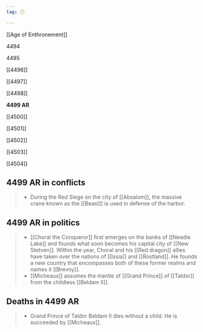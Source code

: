 ```yaml
---
tag: 🕛

---
```

[[Age of Enthronement]]


4494

4495

[[4496]]

[[4497]]

[[4498]]

**4499 AR**

[[4500]]

[[4501]]

[[4502]]

[[4503]]

[[4504]]



## 4499 AR in conflicts

>  - During the Red Siege on the city of [[Absalom]], the massive crane known as the [[Beast]] is used in defense of the harbor.


## 4499 AR in politics

>  - [[Choral the Conqueror]] first emerges on the banks of [[Needle Lake]] and founds what soon becomes his capital city of [[New Stetven]]. Within the year, Choral and his [[Red dragon]] allies have taken over the nations of [[Issia]] and [[Rostland]]. He founds a new country that encompasses both of these former realms and names it [[Brevoy]].
>  - [[Micheaux]] assumes the mantle of [[Grand Prince]] of [[Taldor]] from the childless [[Beldam II]].


## Deaths in 4499 AR

>  - Grand Prince of Taldor Beldam II dies without a child. He is succeeded by [[Micheaux]].






